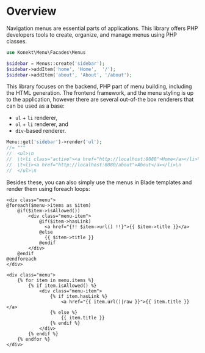 # Overview

Navigation menus are essential parts of applications. This library offers PHP developers tools to create, organize,
and manage menus using PHP classes.

```php
use Konekt\Menu\Facades\Menus

$sidebar = Menus::create('sidebar');
$sidebar->addItem('home', 'Home',  '/');
$sidebar->addItem('about', 'About', '/about');
```

This library focuses on the backend, PHP part of menu building, including the HTML generation.
The frontend framework, and the menu styling is up to the application, however there are several out-of-the box
renderers that can be used as a base:

- `ul` + `li` renderer,
- `ol` + `li` renderer, and
- `div`-based renderer.

```php
Menu::get('sidebar')->render('ul');
//= """
//  <ul>\n
//  \t<li class="active"><a href="http://localhost:8080">Home</a></li>\n
//  \t<li><a href="http://localhost:8080/about">About</a></li>\n
//  </ul>\n
```

Besides these, you can also simply use the menus in Blade templates and render them using foreach loops:

```blade
<div class="menu">
@foreach($menu->items as $item)
    @if($item->isAllowed())
        <div class="menu-item">
            @if($item->hasLink)
              <a href="{!! $item->url() !!}">{{ $item->title }}</a>
            @else
              {{ $item->title }}
            @endif
        </div>
    @endif
@endforeach
</div>
```

```twig
<div class="menu">
    {% for item in menu.items %}
        {% if item.isAllowed() %}
            <div class="menu-item">
                {% if item.hasLink %}
                    <a href="{{ item.url()|raw }}">{{ item.title }}</a>
                {% else %}
                    {{ item.title }}
                {% endif %}
            </div>
        {% endif %}
    {% endfor %}
</div>

```
